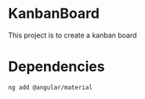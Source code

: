 # KanbanBoard

This project is to create a kanban board


# Dependencies
`ng add @angular/material`
